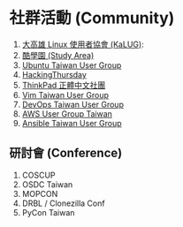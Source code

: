 # 社群活動 (Community)

1. [大高雄 Linux 使用者協會 (KaLUG)](http://kalug.linux.org.tw): 
1. [酷學園 (Study Area)](http://phorum.study-area.org/)
1. [Ubuntu Taiwan User Group](https://www.ubuntu-tw.org/)
1. [HackingThursday](http://www.hackingthursday.org/)
1. [ThinkPad 正體中文社團](https://www.facebook.com/groups/thinkpad.zh.hant/?fref=ts)
1. [Vim Taiwan User Group](http://vim.tw)
1. [DevOps Taiwan User Group](https://www.facebook.com/groups/DevOpsTaiwan/?fref=ts)
1. [AWS User Group Taiwan](https://www.facebook.com/groups/awsugtw/)
1. [Ansible Taiwan User Group](http://ansible.tw/#!index.md)

## 研討會 (Conference)

1. COSCUP
1. OSDC Taiwan
1. MOPCON
1. DRBL / Clonezilla Conf
1. PyCon Taiwan

